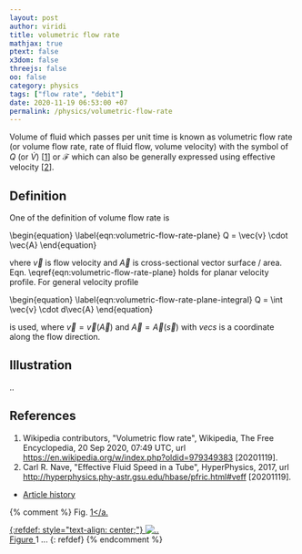 ```yaml
---
layout: post
author: viridi
title: volumetric flow rate
mathjax: true
ptext: false
x3dom: false
threejs: false
oo: false
category: physics
tags: ["flow rate", "debit"]
date: 2020-11-19 06:53:00 +07
permalink: /physics/volumetric-flow-rate
---
```

Volume of fluid which passes per unit time is known as volumetric flow rate (or volume flow rate, rate of fluid flow, volume velocity) with the symbol of $Q$ (or $\dot{V}$) [[1](#ref1)] or $\mathcal{F}$ which can also be generally expressed using effective velocity [[2](#ref2)].


## Definition
One of the definition of volume flow rate is

\begin{equation}
\label{eqn:volumetric-flow-rate-plane}
Q = \vec{v} \cdot \vec{A}
\end{equation}

vhere $\vec{v}$ is flow velocity and $\vec{A}$ is cross-sectional vector surface / area. Eqn. \eqref{eqn:volumetric-flow-rate-plane} holds for planar velocity profile. For general velocity profile

\begin{equation}
\label{eqn:volumetric-flow-rate-plane-integral}
Q = \int \vec{v} \cdot d\vec{A}
\end{equation}

is used, where $\vec{v} = \vec{v}(\vec{A})$ and $\vec{A} = \vec{A}(\vec{s})$ with $vec{s}$ is a coordinate along the flow direction.


## Illustration
..


## References
1. <a name="ref1"></a>Wikipedia contributors, "Volumetric flow rate", Wikipedia, The Free Encyclopedia, 20 Sep 2020, 07:49 UTC, url <https://en.wikipedia.org/w/index.php?oldid=979349383> [20201119].
2. <a name="ref2"></a>Carl R. Nave, "Effective Fluid Speed in a Tube", HyperPhysics, 2017, url <http://hyperphysics.phy-astr.gsu.edu/hbase/pfric.html#veff> [20201119].

+ [Article history](https://github.com/butiran/butiran.github.io/commits/master/_posts/phys/2020-11-19-volumetric-flow-rate.md)

{% comment %}
Fig. <a href="#fig:x">1</a.

{:refdef: style="text-align: center;"}
![..](/assets/img/phys/x.png)
<br />
Figure <a name="fig:x">1</a> ...
{: refdef}
{% endcomment %}
